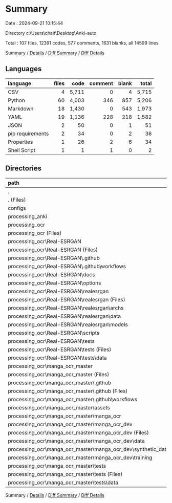 # Summary

Date : 2024-09-21 10:15:44

Directory c:\\Users\\chait\\Desktop\\Anki-auto

Total : 107 files,  12391 codes, 577 comments, 1631 blanks, all 14599 lines

Summary / [Details](details.md) / [Diff Summary](diff.md) / [Diff Details](diff-details.md)

## Languages
| language | files | code | comment | blank | total |
| :--- | ---: | ---: | ---: | ---: | ---: |
| CSV | 4 | 5,711 | 0 | 4 | 5,715 |
| Python | 60 | 4,003 | 346 | 857 | 5,206 |
| Markdown | 18 | 1,430 | 0 | 543 | 1,973 |
| YAML | 19 | 1,136 | 228 | 218 | 1,582 |
| JSON | 2 | 50 | 0 | 1 | 51 |
| pip requirements | 2 | 34 | 0 | 2 | 36 |
| Properties | 1 | 26 | 2 | 6 | 34 |
| Shell Script | 1 | 1 | 1 | 0 | 2 |

## Directories
| path | files | code | comment | blank | total |
| :--- | ---: | ---: | ---: | ---: | ---: |
| . | 107 | 12,391 | 577 | 1,631 | 14,599 |
| . (Files) | 2 | 5 | 3 | 7 | 15 |
| configs | 1 | 0 | 0 | 1 | 1 |
| processing_anki | 4 | 231 | 26 | 42 | 299 |
| processing_ocr | 100 | 12,155 | 548 | 1,581 | 14,284 |
| processing_ocr (Files) | 3 | 370 | 31 | 64 | 465 |
| processing_ocr\\Real-ESRGAN | 57 | 4,397 | 487 | 1,072 | 5,956 |
| processing_ocr\\Real-ESRGAN (Files) | 12 | 1,257 | 34 | 330 | 1,621 |
| processing_ocr\\Real-ESRGAN\\.github | 3 | 89 | 1 | 18 | 108 |
| processing_ocr\\Real-ESRGAN\\.github\\workflows | 3 | 89 | 1 | 18 | 108 |
| processing_ocr\\Real-ESRGAN\\docs | 11 | 739 | 0 | 277 | 1,016 |
| processing_ocr\\Real-ESRGAN\\options | 6 | 672 | 197 | 135 | 1,004 |
| processing_ocr\\Real-ESRGAN\\realesrgan | 12 | 929 | 161 | 164 | 1,254 |
| processing_ocr\\Real-ESRGAN\\realesrgan (Files) | 3 | 257 | 26 | 50 | 333 |
| processing_ocr\\Real-ESRGAN\\realesrgan\\archs | 3 | 106 | 17 | 26 | 149 |
| processing_ocr\\Real-ESRGAN\\realesrgan\\data | 3 | 231 | 41 | 41 | 313 |
| processing_ocr\\Real-ESRGAN\\realesrgan\\models | 3 | 335 | 77 | 47 | 459 |
| processing_ocr\\Real-ESRGAN\\scripts | 5 | 263 | 13 | 55 | 331 |
| processing_ocr\\Real-ESRGAN\\tests | 8 | 448 | 81 | 93 | 622 |
| processing_ocr\\Real-ESRGAN\\tests (Files) | 4 | 268 | 61 | 58 | 387 |
| processing_ocr\\Real-ESRGAN\\tests\\data | 4 | 180 | 20 | 35 | 235 |
| processing_ocr\\manga_ocr_master | 40 | 7,388 | 30 | 445 | 7,863 |
| processing_ocr\\manga_ocr_master (Files) | 3 | 113 | 3 | 42 | 158 |
| processing_ocr\\manga_ocr_master\\.github | 4 | 141 | 3 | 21 | 165 |
| processing_ocr\\manga_ocr_master\\.github (Files) | 1 | 1 | 0 | 1 | 2 |
| processing_ocr\\manga_ocr_master\\.github\\workflows | 3 | 140 | 3 | 20 | 163 |
| processing_ocr\\manga_ocr_master\\assets | 4 | 5,711 | 0 | 4 | 5,715 |
| processing_ocr\\manga_ocr_master\\manga_ocr | 5 | 159 | 5 | 55 | 219 |
| processing_ocr\\manga_ocr_master\\manga_ocr_dev | 20 | 1,188 | 19 | 304 | 1,511 |
| processing_ocr\\manga_ocr_master\\manga_ocr_dev (Files) | 4 | 112 | 0 | 24 | 136 |
| processing_ocr\\manga_ocr_master\\manga_ocr_dev\\data | 3 | 149 | 0 | 45 | 194 |
| processing_ocr\\manga_ocr_master\\manga_ocr_dev\\synthetic_data_generator | 7 | 611 | 13 | 159 | 783 |
| processing_ocr\\manga_ocr_master\\manga_ocr_dev\\training | 6 | 316 | 6 | 76 | 398 |
| processing_ocr\\manga_ocr_master\\tests | 4 | 76 | 0 | 19 | 95 |
| processing_ocr\\manga_ocr_master\\tests (Files) | 3 | 26 | 0 | 19 | 45 |
| processing_ocr\\manga_ocr_master\\tests\\data | 1 | 50 | 0 | 0 | 50 |

Summary / [Details](details.md) / [Diff Summary](diff.md) / [Diff Details](diff-details.md)